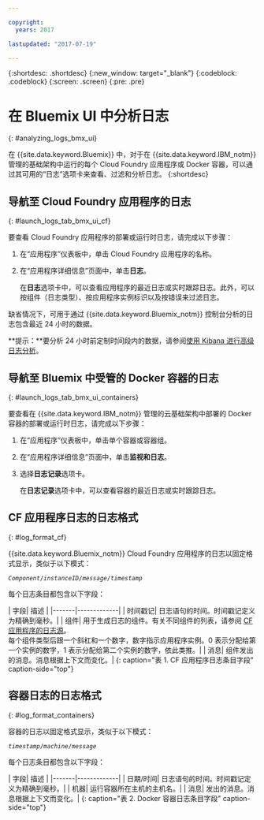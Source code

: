 ```yaml
---

copyright:
  years: 2017

lastupdated: "2017-07-19"

---
```



{:shortdesc: .shortdesc}
{:new_window: target="_blank"}
{:codeblock: .codeblock}
{:screen: .screen}
{:pre: .pre}

# 在 Bluemix UI 中分析日志
{: #analyzing_logs_bmx_ui}

在 {{site.data.keyword.Bluemix}} 中，对于在 {{site.data.keyword.IBM_notm}} 管理的基础架构中运行的每个 Cloud Foundry 应用程序或 Docker 容器，可以通过其可用的“日志”选项卡来查看、过滤和分析日志。
{:shortdesc}

##  导航至 Cloud Foundry 应用程序的日志
{: #launch_logs_tab_bmx_ui_cf}

要查看 Cloud Foundry 应用程序的部署或运行时日志，请完成以下步骤：

1. 在“应用程序”仪表板中，单击 Cloud Foundry 应用程序的名称。 
    
2. 在“应用程序详细信息”页面中，单击**日志**。
    
    在**日志**选项卡中，可以查看应用程序的最近日志或实时跟踪日志。此外，可以按组件（日志类型）、按应用程序实例标识以及按错误来过滤日志。
    
缺省情况下，可用于通过 {{site.data.keyword.Bluemix_notm}} 控制台分析的日志包含最近 24 小时的数据。

**提示：**要分析 24 小时前定制时间段内的数据，请参阅[使用 Kibana 进行高级日志分析](/docs/services/CloudLogAnalysis/kibana/analyzing_logs_Kibana.html#analyzing_logs_Kibana)。 





##  导航至 Bluemix 中受管的 Docker 容器的日志
{: #launch_logs_tab_bmx_ui_containers}

要查看在 {{site.data.keyword.IBM_notm}} 管理的云基础架构中部署的 Docker 容器的部署或运行时日志，请完成以下步骤：

1. 在“应用程序”仪表板中，单击单个容器或容器组。 
    
2. 在“应用程序详细信息”页面中，单击**监视和日志**。

3. 选择**日志记录**选项卡。
    
    在**日志记录**选项卡中，可以查看容器的最近日志或实时跟踪日志。 
	
	
	

## CF 应用程序日志的日志格式
{: #log_format_cf}

{{site.data.keyword.Bluemix_notm}} Cloud Foundry 应用程序的日志以固定格式显示，类似于以下模式：

<code><var class="keyword varname">Component</var>/<var class="keyword varname">instanceID</var>/<var class="keyword varname">message</var>/<var class="keyword varname">timestamp</var></code>

每个日志条目都包含以下字段：

| 字段| 描述
|
|-------|-------------|
| 时间戳记| 日志语句的时间。时间戳记定义为精确到毫秒。|
| 组件| 用于生成日志的组件。有关不同组件的列表，请参阅 [CF 应用程序的日志源](cfapps/logging_cf_apps.html#logging_bluemix_cf_apps_log_sources)。<br> 每个组件类型后跟一个斜杠和一个数字，数字指示应用程序实例。0 表示分配给第一个实例的数字，1 表示分配给第二个实例的数字，依此类推。|
| 消息| 组件发出的消息。消息根据上下文而变化。|
{: caption="表 1. CF 应用程序日志条目字段" caption-side="top"}


## 容器日志的日志格式
{: #log_format_containers}

容器的日志以固定格式显示，类似于以下模式：

<code><var class="keyword varname">timestamp</var>/<var class="keyword varname">machine</var>/<var class="keyword varname">message</var>  </code>

每个日志条目都包含以下字段：

| 字段| 描述
|
|-------|-------------|
| 日期/时间| 日志语句的时间。时间戳记定义为精确到毫秒。|
| 机器| 运行容器所在主机的主机名。|
| 消息| 发出的消息。消息根据上下文而变化。|
{: caption="表 2. Docker 容器日志条目字段" caption-side="top"}

